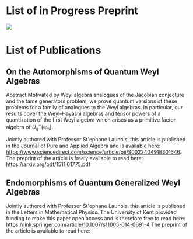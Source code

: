 
<h1>List of in Progress Preprint</h1>


<img src="https://render.githubusercontent.com/render/math?math=U_q^+(\mathfrak{so}_5)">





<h1>List of Publications</h1>

<h2> On the Automorphisms of Quantum Weyl Algebras </h2>

Abstract
Motivated by Weyl algebra analogues of the Jacobian conjecture and the tame generators problem, we prove quantum versions of these problems for a family of analogues to the Weyl algebras. In particular, our results cover the Weyl–Hayashi algebras and tensor powers of a quantization of the first Weyl algebra which arises as a primitive factor algebra of $U_q^+(\mathfrak{so}_5)$.

Jointly authored with Professor St\'ephane Launois, this article is published in the Journal of Pure and Applied Algebra 
and is available here: https://www.sciencedirect.com/science/article/pii/S0022404918301646. The preprint of the article is freely 
available to read here: https://arxiv.org/pdf/1511.01775.pdf  

<h2> Endomorphisms of Quantum Generalized Weyl Algebras </h2>

Jointly authored with Professor St\'ephane Launois, this article is published in the Letters in Mathematical Physics. 
The University of Kent provided funding to make this paper open access and is therefore free to read here: https://link.springer.com/article/10.1007/s11005-014-0691-4
The preprint of the article is available to read here:


